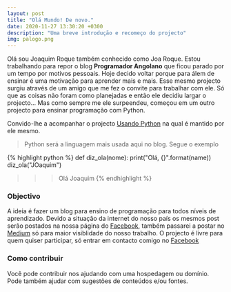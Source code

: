 ```yaml
---
layout: post
title: "Olá Mundo! De novo."
date: 2020-11-27 13:30:20 +0300
description: "Uma breve introdução e recomeço do projecto"
img: palogo.png
---
```


Olá sou Joaquim Roque também conhecido como Joa Roque.
Estou trabalhando para repor o blog **Programador Angolano** que ficou parado por um tempo por motivos pessoais. Hoje decido voltar porque para álem de ensinar é uma motivação para aprender mais e mais. 
Esse mesmo projecto surgiu através de um amigo que me fez o convite para trabalhar com ele. Só que as coisas não foram como planejadas e então ele decidiu largar o projecto... Mas como sempre me ele surpeendeu, começou em um outro projecto para ensinar programação com Python. 

Convido-lhe a acompanhar o projecto [Usando Python][usando-python] na qual é mantido por ele mesmo.

> Python será a linguagem mais usada aqui no blog. Segue o exemplo

{% highlight python %}
def diz_ola(nome):
    print("Olá, {}".format(name))
diz_ola("JOaquim")
>>> Olá Joaquim
{% endhighlight %}

### Objectivo 
A ideia é fazer um blog para ensino de programação para todos níveis de aprendizado. Devido a situação da internet do nosso país os mesmos post serão postados na nossa página do [Facebook][facebook-page], também passarei a postar no [Medium][medium] só para maior visiblidade do nosso trabalho.
O projecto é livre para quem quiser participar, só entrar em contacto comigo no [Facebook][facebook-me]

### Como contribuir
Você pode contribuir nos ajudando com uma hospedagem ou domínio. Pode também ajudar com sugestões de conteúdos e/ou fontes.


[usando-python]: https://usandopy.blogspot.com
[facebook-page]: https://www.facebook.com/programadorangolano
[facebook-me]: https://www.facebook.com/100025057463273
[medium]: https://medium.com/joaquimroque
